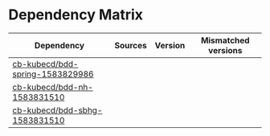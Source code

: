 # Dependency Matrix

Dependency | Sources | Version | Mismatched versions
---------- | ------- | ------- | -------------------
[cb-kubecd/bdd-spring-1583829986](https://github.com/cb-kubecd/bdd-spring-1583829986.git) |  | []() | 
[cb-kubecd/bdd-nh-1583831510](https://github.com/cb-kubecd/bdd-nh-1583831510.git) |  | []() | 
[cb-kubecd/bdd-sbhg-1583831510](https://github.com/cb-kubecd/bdd-sbhg-1583831510.git) |  | []() | 
